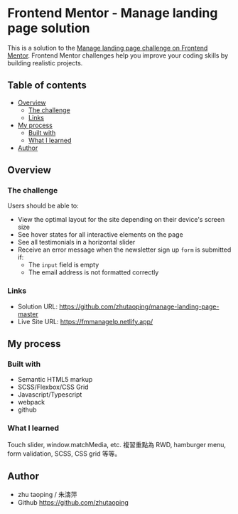 # Frontend Mentor - Manage landing page solution

This is a solution to the [Manage landing page challenge on Frontend Mentor](https://www.frontendmentor.io/challenges/manage-landing-page-SLXqC6P5). Frontend Mentor challenges help you improve your coding skills by building realistic projects.

## Table of contents

- [Overview](#overview)
  - [The challenge](#the-challenge)
  - [Links](#links)
- [My process](#my-process)
  - [Built with](#built-with)
  - [What I learned](#what-i-learned)
- [Author](#author)

## Overview

### The challenge

Users should be able to:

- View the optimal layout for the site depending on their device's screen size
- See hover states for all interactive elements on the page
- See all testimonials in a horizontal slider
- Receive an error message when the newsletter sign up `form` is submitted if:
  - The `input` field is empty
  - The email address is not formatted correctly

### Links

- Solution URL: https://github.com/zhutaoping/manage-landing-page-master
- Live Site URL: https://fmmanagelp.netlify.app/

## My process

### Built with

- Semantic HTML5 markup
- SCSS/Flexbox/CSS Grid
- Javascript/Typescript
- webpack
- github

### What I learned

Touch slider, window.matchMedia, etc.
複習重點為 RWD, hamburger menu, form validation, SCSS, CSS grid 等等。

## Author

- zhu taoping / 朱濤萍
- Github https://github.com/zhutaoping
